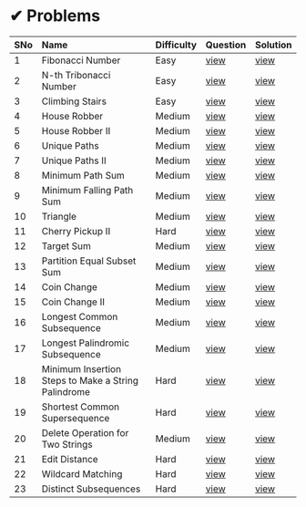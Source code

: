 # ✔ Problems

SNo | Name | Difficulty | Question | Solution |
----|:-----|------------|----------|----------|
1 | Fibonacci Number | Easy | [view](https://leetcode.com/problems/fibonacci-number/) | [view](509.%20Fibonacci%20Number.cpp)
2 | N-th Tribonacci Number | Easy | [view](https://leetcode.com/problems/n-th-tribonacci-number/) | [view](1137.%20N-th%20Tribonacci%20Number.cpp)
3 | Climbing Stairs | Easy | [view](https://leetcode.com/problems/climbing-stairs/) | [view](70.%20Climbing%20Stairs.cpp)
4 | House Robber | Medium | [view](https://leetcode.com/problems/house-robber/) | [view](198.%20House%20Robber.cpp)
5 | House Robber II | Medium | [view](https://leetcode.com/problems/house-robber-ii/) | [view](213.%20House%20Robber%20II.cpp)
6 | Unique Paths | Medium | [view](https://leetcode.com/problems/unique-paths/) | [view](62.%20Unique%20Paths.cpp)
7 | Unique Paths II | Medium | [view](https://leetcode.com/problems/unique-paths-ii/) | [view](63.%20Unique%20Paths%20II.cpp)
8 | Minimum Path Sum | Medium | [view](https://leetcode.com/problems/minimum-path-sum/) | [view](64.%20Minimum%20Path%20Sum.cpp)
9 | Minimum Falling Path Sum | Medium | [view](https://leetcode.com/problems/minimum-falling-path-sum/) | [view](931.%20Minimum%20Falling%20Path%20Sum.cpp)
10 | Triangle | Medium | [view](https://leetcode.com/problems/triangle/) | [view](120.%20Triangle.cpp)
11 | Cherry Pickup II | Hard | [view](https://leetcode.com/problems/cherry-pickup-ii/) | [view](1463.%20Cherry%20Pickup%20II.cpp)
12 | Target Sum | Medium | [view](https://leetcode.com/problems/target-sum/) | [view](494.%20Target%20Sum.cpp)
13 | Partition Equal Subset Sum | Medium | [view](https://leetcode.com/problems/partition-equal-subset-sum/) | [view](416.%20Partition%20Equal%20Subset%20Sum.cpp)
14 | Coin Change | Medium | [view](https://leetcode.com/problems/coin-change/) | [view](416.%20Partition%20Equal%20Subset%20Sum.cpp)
15 | Coin Change II | Medium | [view](https://leetcode.com/problems/coin-change-ii/) | [view](518.%20Coin%20Change%20II.cpp)
16 | Longest Common Subsequence | Medium | [view](https://leetcode.com/problems/longest-common-subsequence/) | [view](1143.%20Longest%20Common%20Subsequence.cpp)
17 | Longest Palindromic Subsequence | Medium | [view](https://leetcode.com/problems/longest-palindromic-subsequence/) | [view](516.%20Longest%20Palindromic%20Subsequence.cpp)
18 | Minimum Insertion Steps to Make a String Palindrome | Hard | [view](https://leetcode.com/problems/minimum-insertion-steps-to-make-a-string-palindrome/) | [view](1312.%20Minimum%20Insertion%20Steps%20to%20Make%20a%20String%20Palindrome.cpp)
19 | Shortest Common Supersequence | Hard | [view](https://leetcode.com/problems/shortest-common-supersequence/) | [view](1092.%20Shortest%20Common%20Supersequence.cpp)
20 | Delete Operation for Two Strings | Medium | [view](https://leetcode.com/problems/delete-operation-for-two-strings/) | [view](583.%20Delete%20Operation%20for%20Two%20Strings.cpp)
21 | Edit Distance | Hard | [view](https://leetcode.com/problems/edit-distance/) | [view](72.%20Edit%20Distance.cpp)
22 | Wildcard Matching | Hard | [view](https://leetcode.com/problems/wildcard-matching/) | [view](44.%20Wildcard%20Matching.cpp)
23 | Distinct Subsequences | Hard | [view](https://leetcode.com/problems/distinct-subsequences/) | [view](115.%20Distinct%20Subsequences.cpp)